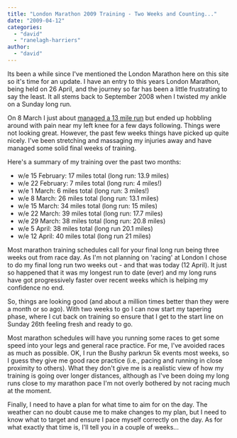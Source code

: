 ```yaml
---
title: "London Marathon 2009 Training - Two Weeks and Counting..."
date: "2009-04-12"
categories: 
  - "david"
  - "ranelagh-harriers"
author: 
  - "david"
---
```


Its been a while since I've mentioned the London Marathon here on this site so it's time for an update. I have an entry to this years London Marathon, being held on 26 April, and the journey so far has been a little frustrating to say the least. It all stems back to September 2008 when I twisted my ankle on a Sunday long run.

On 8 March I just about [managed a 13 mile run](/2009/03/not-the-london-marathon-8-march-2009/) but ended up hobbling around with pain near my left knee for a few days following. Things were not looking great. However, the past few weeks things have picked up quite nicely. I've been stretching and massaging my injuries away and have managed some solid final weeks of training.

Here's a summary of my training over the past two months:

- w/e 15 February: 17 miles total (long run: 13.9 miles)
- w/e 22 February: 7 miles total (long run: 4 miles!)
- w/e 1 March: 6 miles total (long run: 3 miles!)
- w/e 8 March: 26 miles total (long run: 13.1 miles)
- w/e 15 March: 34 miles total (long run: 15 miles)
- w/e 22 March: 39 miles total (long run: 17.7 miles)
- w/e 29 March: 38 miles total (long run: 20.8 miles)
- w/e 5 April: 38 miles total (long run 20.1 miles)
- w/e 12 April: 40 miles total (long run 21 miles)

Most marathon training schedules call for your final long run being three weeks out from race day. As I'm not planning on 'racing' at London I chose to do my final long run two weeks out - and that was today (12 April). It just so happened that it was my longest run to date (ever) and my long runs have got progressively faster over recent weeks which is helping my confidence no end.

So, things are looking good (and about a million times better than they were a month or so ago). With two weeks to go I can now start my tapering phase, where I cut back on training so ensure that I get to the start line on Sunday 26th feeling fresh and ready to go.

Most marathon schedules will have you running some races to get some speed into your legs and general race practice. For me, I've avoided races as much as possible. OK, I run the Bushy parkrun 5k events most weeks, so I guess they give me good race practice (i.e., pacing and running in close proximity to others). What they don't give me is a realistic view of how my training is going over longer distances, although as I've been doing my long runs close to my marathon pace I'm not overly bothered by not racing much at the moment.

Finally, I need to have a plan for what time to aim for on the day. The weather can no doubt cause me to make changes to my plan, but I need to know what to target and ensure I pace myself correctly on the day. As for what exactly that time is, I'll tell you in a couple of weeks...
